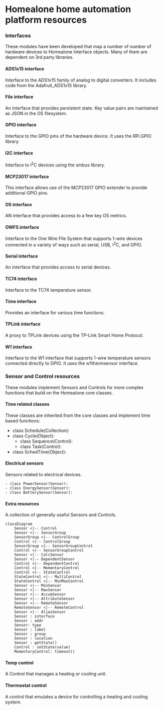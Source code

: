 # Homealone home automation platform resources

### Interfaces
These modules have been developed that map a number of number of hardware devices to Homealone Interface objects.  Many of them are dependent on 3rd party libraries.

#### ADS1x15 interface
Interface to the ADS1x15 family of analog to digital converters.  It includes code from the Adafruit_ADS1x15 library.

#### File interface
An interface that provides persistent state.  Key value pairs are maintained as JSON in the OS filesystem.

#### GPIO interface
Interface to the GPIO pins of the hardware device.  It uses the RPi.GPIO library.

#### I2C interface
Interface to I<sup>2</sup>C devices using the smbus library.

#### MCP23017 interface
This interface allows use of the MCP23017 GPIO extender to provide additional GPIO pins.

#### OS interface
AN interface that provides access to a few key OS metrics.

#### OWFS interface
Interface to the One Wire File System that supports 1-wire devices connected in a variety of ways such as serial, USB, I<sup>2</sup>C, and GPIO.

#### Serial interface
An interface that provides access to serial devices.

#### TC74 interface
Interface to the TC74 temperature sensor.

#### Time interface
Provides an interface for various time functions.

#### TPLink interface
A proxy to TPLink devices using the TP-Link Smart Home Protocol.

#### W1 interface
Interface to the W1 interface that supports 1-wire temperature sensors connected directly to GPIO.  It uses the w1thermsensor interface.

### Sensor and Control resources
These modules implement Sensors and Controls for more complex functions that build on the Homealone core classes.

#### Time related classes
These classes are inherited from the core classes and implement time based functions:

- class Schedule(Collection):
- class Cycle(Object):
	- class Sequence(Control):
	- class Task(Control):
- class SchedTime(Object):

#### Electrical sensors
Sensors related to electrical devices.

    - class PowerSensor(Sensor):
    - class EnergySensor(Sensor):
    - class BatterySensor(Sensor):

#### Extra resources
A collection of generally useful Sensors and Controls.

```mermaid
classDiagram
	Sensor <|-- Control
	Sensor <|-- SensorGroup
	SensorGroup <|-- ControlGroup
	Control <|-- ControlGroup
	SensorGroup <|-- SensorGroupControl
	Control <|-- SensorGroupControl
	Sensor <|-- CalcSensor
	Sensor <|-- DependentSensor
	Control <|-- DependentControl
	Control <|-- MomentaryControl
	Control <|-- StateControl
	StateControl <|-- MultiControl
	StateControl <|-- MinMaxControl
	Sensor <|-- MinSensor
	Sensor <|-- MaxSensor
	Sensor <|-- AccumSensor
	Sensor <|-- AttributeSensor
	Sensor <|-- RemoteSensor
	RemoteSensor <|-- RemoteControl
	Sensor <|-- AliasSensor
	Sensor : interface
	Sensor : addr
	Sensor: type
	Sensor : label
	Sensor : group
	Sensor : location
	Sensor : getState()
	Control : setState(value)
	MomentaryControl: timeout()
```

#### Temp control
A Control that manages a heating or cooling unit.

#### Thermostat control
A control that emulates a device for controlling a heating and cooling system.
